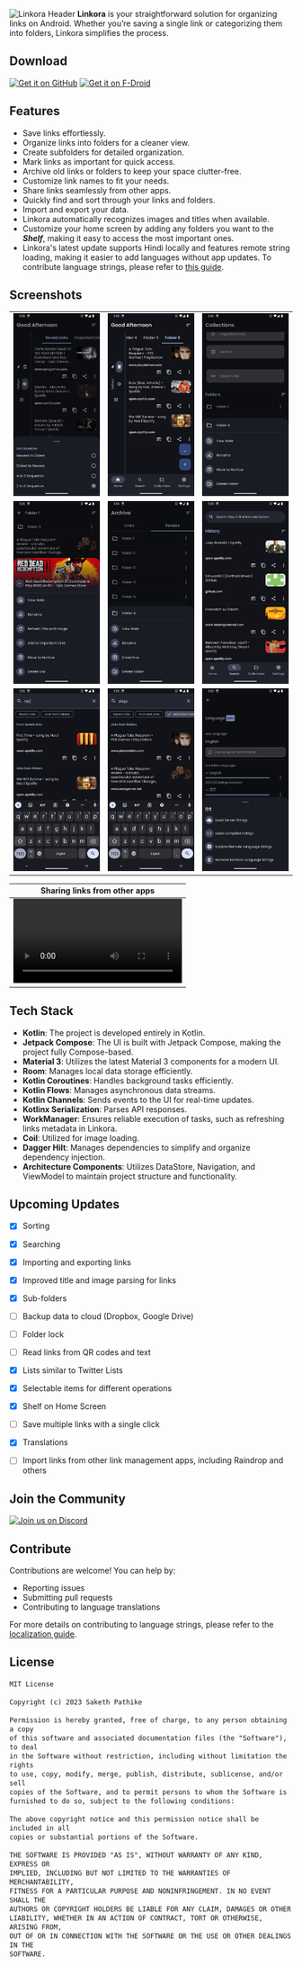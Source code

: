 ![Linkora Header](https://github.com/user-attachments/assets/f691072c-a515-4ad1-b5d4-4fdbf2eff401)
**Linkora** is your straightforward solution for organizing links on Android. Whether you’re saving a single link or categorizing them into folders, Linkora simplifies the process.

## Download

[<img src="https://github.com/user-attachments/assets/a50513b3-dbf8-48c1-bff8-1f4215fefbb9"
alt="Get it on GitHub"
height="80">](https://github.com/sakethpathike/Linkora/releases) [<img src="https://f-droid.org/badge/get-it-on.png"
    alt="Get it on F-Droid"
    height="80">](https://f-droid.org/packages/com.sakethh.linkora)


## Features

- Save links effortlessly.
- Organize links into folders for a cleaner view.
- Create subfolders for detailed organization.
- Mark links as important for quick access.
- Archive old links or folders to keep your space clutter-free.
- Customize link names to fit your needs.
- Share links seamlessly from other apps.
- Quickly find and sort through your links and folders.
- Import and export your data.
- Linkora automatically recognizes images and titles when available.
- Customize your home screen by adding any folders you want to the **_Shelf_**, making it easy to
  access
  the most important ones.
- Linkora's latest update supports Hindi locally and features remote string loading, making it
  easier to add languages without app updates. To contribute language strings, please refer to [this guide](https://github.com/sakethpathike/LinkoraLocalizationServer/blob/master/README.md).

## Screenshots

|  |  |  |
|-----------------------|-----------------------|-----------------------|
| ![Linkora UI Screenshot](assets/1.png) | ![Linkora UI Screenshot](assets/2.png) | ![Linkora UI Screenshot](assets/3.png) |
| ![Linkora UI Screenshot](assets/4.png) | ![Linkora UI Screenshot](assets/5.png) | ![Linkora UI Screenshot](assets/6.png) |
| ![Linkora UI Screenshot](assets/7.png) | ![Linkora UI Screenshot](assets/8.png) | ![Linkora UI Screenshot](assets/9.png) |

|                            Sharing links from other apps                            |
|:-----------------------------------------------------------------------------------:|
| <video src="https://github.com/user-attachments/assets/49b5ff34-6b9d-4e85-8f93-fd6a762d782f"></video> |

## Tech Stack

- **Kotlin**: The project is developed entirely in Kotlin.
- **Jetpack Compose**: The UI is built with Jetpack Compose, making the project fully Compose-based.
- **Material 3**: Utilizes the latest Material 3 components for a modern UI.
- **Room**: Manages local data storage efficiently.
- **Kotlin Coroutines**: Handles background tasks efficiently.
- **Kotlin Flows**: Manages asynchronous data streams.
- **Kotlin Channels**: Sends events to the UI for real-time updates.
- **Kotlinx Serialization**: Parses API responses.
- **WorkManager**: Ensures reliable execution of tasks, such as refreshing links metadata in Linkora.
- **Coil**: Utilized for image loading.
- **Dagger Hilt**: Manages dependencies to simplify and organize dependency injection.
- **Architecture Components**: Utilizes DataStore, Navigation, and ViewModel to maintain project structure and functionality.


## Upcoming Updates

- [x] Sorting
- [x] Searching
- [x] Importing and exporting links
- [x] Improved title and image parsing for links
- [x] Sub-folders
- [ ] Backup data to cloud (Dropbox, Google Drive)
- [ ] Folder lock
- [ ] Read links from QR codes and text
- [x] Lists similar to Twitter Lists
- [x] Selectable items for different operations
- [x] Shelf on Home Screen
- [ ] Save multiple links with a single click
- [x] Translations
- [ ] Import links from other link management apps, including Raindrop and others


## Join the Community

[![Join us on Discord](https://discord.com/api/guilds/1214971383352664104/widget.png?style=banner2)](https://discord.gg/ZDBXNtv8MD)

## Contribute

Contributions are welcome! You can help by:

- Reporting issues
- Submitting pull requests
- Contributing to language translations

For more details on contributing to language strings, please refer to the [localization guide](https://github.com/sakethpathike/LinkoraLocalizationServer/blob/master/README.md).

## License

```
MIT License

Copyright (c) 2023 Saketh Pathike

Permission is hereby granted, free of charge, to any person obtaining a copy
of this software and associated documentation files (the "Software"), to deal
in the Software without restriction, including without limitation the rights
to use, copy, modify, merge, publish, distribute, sublicense, and/or sell
copies of the Software, and to permit persons to whom the Software is
furnished to do so, subject to the following conditions:

The above copyright notice and this permission notice shall be included in all
copies or substantial portions of the Software.

THE SOFTWARE IS PROVIDED "AS IS", WITHOUT WARRANTY OF ANY KIND, EXPRESS OR
IMPLIED, INCLUDING BUT NOT LIMITED TO THE WARRANTIES OF MERCHANTABILITY,
FITNESS FOR A PARTICULAR PURPOSE AND NONINFRINGEMENT. IN NO EVENT SHALL THE
AUTHORS OR COPYRIGHT HOLDERS BE LIABLE FOR ANY CLAIM, DAMAGES OR OTHER
LIABILITY, WHETHER IN AN ACTION OF CONTRACT, TORT OR OTHERWISE, ARISING FROM,
OUT OF OR IN CONNECTION WITH THE SOFTWARE OR THE USE OR OTHER DEALINGS IN THE
SOFTWARE.
```
